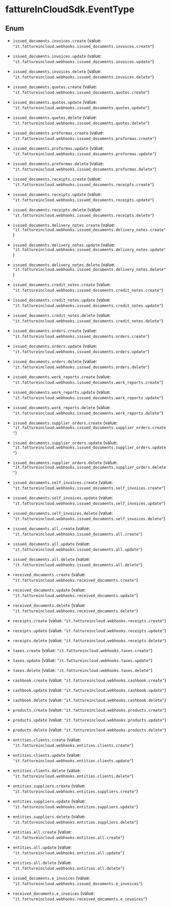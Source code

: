 # fattureInCloudSdk.EventType

## Enum


* `issued_documents.invoices.create` (value: `"it.fattureincloud.webhooks.issued_documents.invoices.create"`)

* `issued_documents.invoices.update` (value: `"it.fattureincloud.webhooks.issued_documents.invoices.update"`)

* `issued_documents.invoices.delete` (value: `"it.fattureincloud.webhooks.issued_documents.invoices.delete"`)

* `issued_documents.quotes.create` (value: `"it.fattureincloud.webhooks.issued_documents.quotes.create"`)

* `issued_documents.quotes.update` (value: `"it.fattureincloud.webhooks.issued_documents.quotes.update"`)

* `issued_documents.quotes.delete` (value: `"it.fattureincloud.webhooks.issued_documents.quotes.delete"`)

* `issued_documents.proformas.create` (value: `"it.fattureincloud.webhooks.issued_documents.proformas.create"`)

* `issued_documents.proformas.update` (value: `"it.fattureincloud.webhooks.issued_documents.proformas.update"`)

* `issued_documents.proformas.delete` (value: `"it.fattureincloud.webhooks.issued_documents.proformas.delete"`)

* `issued_documents.receipts.create` (value: `"it.fattureincloud.webhooks.issued_documents.receipts.create"`)

* `issued_documents.receipts.update` (value: `"it.fattureincloud.webhooks.issued_documents.receipts.update"`)

* `issued_documents.receipts.delete` (value: `"it.fattureincloud.webhooks.issued_documents.receipts.delete"`)

* `issued_documents.delivery_notes.create` (value: `"it.fattureincloud.webhooks.issued_documents.delivery_notes.create"`)

* `issued_documents.delivery_notes.update` (value: `"it.fattureincloud.webhooks.issued_documents.delivery_notes.update"`)

* `issued_documents.delivery_notes.delete` (value: `"it.fattureincloud.webhooks.issued_documents.delivery_notes.delete"`)

* `issued_documents.credit_notes.create` (value: `"it.fattureincloud.webhooks.issued_documents.credit_notes.create"`)

* `issued_documents.credit_notes.update` (value: `"it.fattureincloud.webhooks.issued_documents.credit_notes.update"`)

* `issued_documents.credit_notes.delete` (value: `"it.fattureincloud.webhooks.issued_documents.credit_notes.delete"`)

* `issued_documents.orders.create` (value: `"it.fattureincloud.webhooks.issued_documents.orders.create"`)

* `issued_documents.orders.update` (value: `"it.fattureincloud.webhooks.issued_documents.orders.update"`)

* `issued_documents.orders.delete` (value: `"it.fattureincloud.webhooks.issued_documents.orders.delete"`)

* `issued_documents.work_reports.create` (value: `"it.fattureincloud.webhooks.issued_documents.work_reports.create"`)

* `issued_documents.work_reports.update` (value: `"it.fattureincloud.webhooks.issued_documents.work_reports.update"`)

* `issued_documents.work_reports.delete` (value: `"it.fattureincloud.webhooks.issued_documents.work_reports.delete"`)

* `issued_documents.supplier_orders.create` (value: `"it.fattureincloud.webhooks.issued_documents.supplier_orders.create"`)

* `issued_documents.supplier_orders.update` (value: `"it.fattureincloud.webhooks.issued_documents.supplier_orders.update"`)

* `issued_documents.supplier_orders.delete` (value: `"it.fattureincloud.webhooks.issued_documents.supplier_orders.delete"`)

* `issued_documents.self_invoices.create` (value: `"it.fattureincloud.webhooks.issued_documents.self_invoices.create"`)

* `issued_documents.self_invoices.update` (value: `"it.fattureincloud.webhooks.issued_documents.self_invoices.update"`)

* `issued_documents.self_invoices.delete` (value: `"it.fattureincloud.webhooks.issued_documents.self_invoices.delete"`)

* `issued_documents.all.create` (value: `"it.fattureincloud.webhooks.issued_documents.all.create"`)

* `issued_documents.all.update` (value: `"it.fattureincloud.webhooks.issued_documents.all.update"`)

* `issued_documents.all.delete` (value: `"it.fattureincloud.webhooks.issued_documents.all.delete"`)

* `received_documents.create` (value: `"it.fattureincloud.webhooks.received_documents.create"`)

* `received_documents.update` (value: `"it.fattureincloud.webhooks.received_documents.update"`)

* `received_documents.delete` (value: `"it.fattureincloud.webhooks.received_documents.delete"`)

* `receipts.create` (value: `"it.fattureincloud.webhooks.receipts.create"`)

* `receipts.update` (value: `"it.fattureincloud.webhooks.receipts.update"`)

* `receipts.delete` (value: `"it.fattureincloud.webhooks.receipts.delete"`)

* `taxes.create` (value: `"it.fattureincloud.webhooks.taxes.create"`)

* `taxes.update` (value: `"it.fattureincloud.webhooks.taxes.update"`)

* `taxes.delete` (value: `"it.fattureincloud.webhooks.taxes.delete"`)

* `cashbook.create` (value: `"it.fattureincloud.webhooks.cashbook.create"`)

* `cashbook.update` (value: `"it.fattureincloud.webhooks.cashbook.update"`)

* `cashbook.delete` (value: `"it.fattureincloud.webhooks.cashbook.delete"`)

* `products.create` (value: `"it.fattureincloud.webhooks.products.create"`)

* `products.update` (value: `"it.fattureincloud.webhooks.products.update"`)

* `products.delete` (value: `"it.fattureincloud.webhooks.products.delete"`)

* `entities.clients.create` (value: `"it.fattureincloud.webhooks.entities.clients.create"`)

* `entities.clients.update` (value: `"it.fattureincloud.webhooks.entities.clients.update"`)

* `entities.clients.delete` (value: `"it.fattureincloud.webhooks.entities.clients.delete"`)

* `entities.suppliers.create` (value: `"it.fattureincloud.webhooks.entities.suppliers.create"`)

* `entities.suppliers.update` (value: `"it.fattureincloud.webhooks.entities.suppliers.update"`)

* `entities.suppliers.delete` (value: `"it.fattureincloud.webhooks.entities.suppliers.delete"`)

* `entities.all.create` (value: `"it.fattureincloud.webhooks.entities.all.create"`)

* `entities.all.update` (value: `"it.fattureincloud.webhooks.entities.all.update"`)

* `entities.all.delete` (value: `"it.fattureincloud.webhooks.entities.all.delete"`)

* `issued_documents.e_invoices` (value: `"it.fattureincloud.webhooks.issued_documents.e_invoices"`)

* `received_documents.e_invoices` (value: `"it.fattureincloud.webhooks.received_documents.e_invoices"`)


